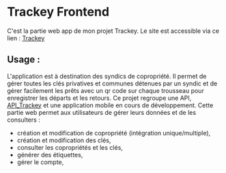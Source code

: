 
# Trackey Frontend
C'est la partie web app de mon projet Trackey. Le site est accessible via ce lien : [Trackey](https://trackey.fr/)


## Usage : 
L'application est à destination des syndics de copropriété. Il permet de gérer toutes les clés privatives et communes détenues par un syndic et de gérer facilement les prêts avec un qr code sur chaque trousseau pour enregistrer les départs et les retours. 
Ce projet regroupe une API, [API_Trackey](https://github.com/Nicolas-Dmb/API_Trackey) et une application mobile en cours de développement. 
Cette partie web permet aux utilisateurs de gérer leurs données et de les consulters : 
- création et modification de copropriété (intégration unique/multiple),
- création et modification des clés, 
- consulter les copropriétés et les clés, 
- générer des étiquettes,
- gérer le compte,
